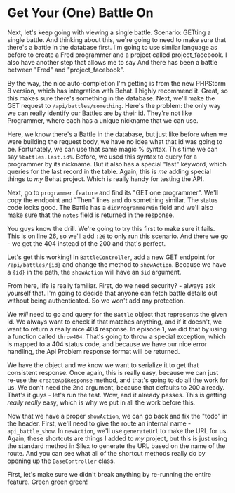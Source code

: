 # Get Your (One) Battle On

Next, let's keep going with viewing a single battle. Scenario: GETting a
single battle. And thinking about this, we're going to need to make sure
that there's a battle in the database first. I'm going to use similar language
as before to create a Fred programmer and a project called project_facebook.
I also have another step that allows me to say And there has been a battle between
"Fred" and "project_facebook".

By the way, the nice auto-completion I'm getting is from the new PHPStorm 8
version, which has integration with Behat. I highly recommend it. Great,
so this makes sure there's something in the database. Next, we'll make the
GET request to `/api/battles/something`. Here's the problem: the only way
we can really identify our Battles are by their id. They're not like Programmer,
where each has a unique nickname that we can use.

Here, we know there's a Battle in the database, but just like before when
we were building the request body, we have no idea what that id was going
to be. Fortunately, we can use that same magic % syntax. This time we can say 
`%battles.last.id%`. Before, we used this syntax to query for a programmer 
by its nickname. But it also has a special "last" keyword, which queries for 
the last record in the table. Again, this is *me* adding special things to *my* 
Behat project. Which is really handy for testing the API.

Next, go to `programmer.feature` and find its "GET one programmer". We'll
copy the endpoint and "Then" lines and do something similar. The status code
looks good. The Battle has a `didProgrammerWin` field and we'll also make
sure that the `notes` field is returned in the response.

You guys know the drill. We're going to try this first to make sure it fails.
This is on line 26, so we'll add `:26` to only run this scenario. And there
we go - we get the 404 instead of the 200 and that's perfect.

Let's get this working! In `BattleController`, add a new GET endpoint for
`/api/battles/{id}` and change the method to `showAction`. Because
we have a `{id}` in the path, the `showAction` will have an `$id`
argument.

From here, life is really familiar. First, do we need security? - always ask
yourself that. I'm going to decide that anyone can fetch battle details out
without being authenticated. So we won't add any protection.

We *will* need to go and query for the `Battle` object that represents the
given id. We always want to check if that matches anything, and if it doesn't,
we want to return a really nice 404 response. In episode 1, we did that by
using a function called `throw404`. That's going to throw a special exception,
which is mapped to a 404 status code, and because we have our nice error handling,
the Api Problem response format will be returned. 

We have the object and we know we want to serialize it to get that consistent
response. Once again, this is really easy, because we can just re-use the
`createApiResponse` method, and that's going to do all the work for us.
We don't need the 2nd argument, because that defaults to 200 already. That's
it guys - let's run the test. Wow, and it already passes. This is getting
*really really* easy, which is why we put in all the work before this.

Now that we have a proper `showAction`, we can go back and fix the "todo"
in the header. First, we'll need to give the route an internal name - `api_battle_show`.
In `newAction`, we'll use `generateUrl` to make the URL for us. Again,
these shortcuts are things I added to *my* project, but this is just using
the standard method in Silex to generate the URL based on the name of the
route. And you can see what all of the shortcut methods really do by opening
up the `BaseController` class.

First, let's make sure we didn't break anything by re-running the entire feature.
Green green green!
